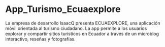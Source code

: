 # App_Turismo_Ecuaexplore
La empresa de desarrollo IsaacQ presenta ECUAEXPLORE, una aplicación móvil orientada al turismo ciudadano. La app permite a los usuarios explorar y compartir sitios turísticos en Ecuador a través de un microblog interactivo, reseñas y fotografías.
